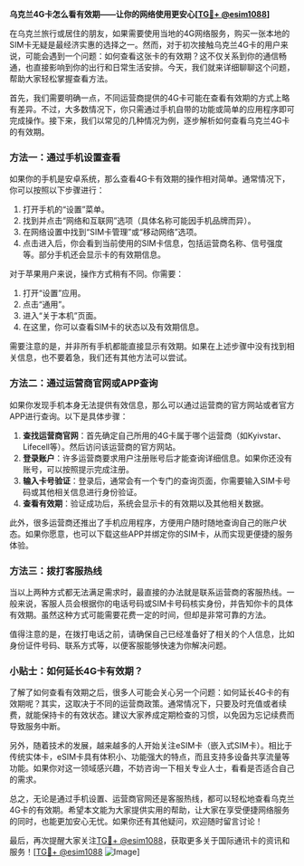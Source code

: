 **乌克兰4G卡怎么看有效期——让你的网络使用更安心[[TG💪+ @esim1088](https://t.me/s/esim1088)]**

在乌克兰旅行或居住的朋友，如果需要使用当地的4G网络服务，购买一张本地的SIM卡无疑是最经济实惠的选择之一。然而，对于初次接触乌克兰4G卡的用户来说，可能会遇到一个问题：如何查看这张卡的有效期？这不仅关系到你的通信畅通，也直接影响到你的出行和日常生活安排。今天，我们就来详细聊聊这个问题，帮助大家轻松掌握查看方法。

首先，我们需要明确一点，不同运营商提供的4G卡可能在查看有效期的方式上略有差异。不过，大多数情况下，你只需通过手机自带的功能或简单的应用程序即可完成操作。接下来，我们以常见的几种情况为例，逐步解析如何查看乌克兰4G卡的有效期。

### 方法一：通过手机设置查看

如果你的手机是安卓系统，那么查看4G卡有效期的操作相对简单。通常情况下，你可以按照以下步骤进行：

1. 打开手机的“设置”菜单。
2. 找到并点击“网络和互联网”选项（具体名称可能因手机品牌而异）。
3. 在网络设置中找到“SIM卡管理”或“移动网络”选项。
4. 点击进入后，你会看到当前使用的SIM卡信息，包括运营商名称、信号强度等。部分手机还会显示卡的有效期信息。

对于苹果用户来说，操作方式稍有不同。你需要：

1. 打开“设置”应用。
2. 点击“通用”。
3. 进入“关于本机”页面。
4. 在这里，你可以查看SIM卡的状态以及有效期信息。

需要注意的是，并非所有手机都能直接显示有效期。如果在上述步骤中没有找到相关信息，也不要着急，我们还有其他方法可以尝试。

### 方法二：通过运营商官网或APP查询

如果你发现手机本身无法提供有效信息，那么可以通过运营商的官方网站或者官方APP进行查询。以下是具体步骤：

1. **查找运营商官网**：首先确定自己所用的4G卡属于哪个运营商（如Kyivstar、Lifecell等）。然后访问该运营商的官方网站。
2. **登录账户**：许多运营商要求用户注册账号后才能查询详细信息。如果你还没有账号，可以按照提示完成注册。
3. **输入卡号验证**：登录后，通常会有一个专门的查询页面，你需要输入SIM卡号码或其他相关信息进行身份验证。
4. **查看有效期**：验证成功后，系统会显示卡的有效期以及其他相关数据。

此外，很多运营商还推出了手机应用程序，方便用户随时随地查询自己的账户状态。如果你愿意，也可以下载这些APP并绑定你的SIM卡，从而实现更便捷的服务体验。

### 方法三：拨打客服热线

当以上两种方式都无法满足需求时，最直接的办法就是联系运营商的客服热线。一般来说，客服人员会根据你的电话号码或SIM卡号码核实身份，并告知你卡的具体有效期。虽然这种方式可能需要花费一定的时间，但却是非常可靠的方法。

值得注意的是，在拨打电话之前，请确保自己已经准备好了相关的个人信息，比如身份证件号码、联系方式等，以便客服能够快速为你解决问题。

### 小贴士：如何延长4G卡有效期？

了解了如何查看有效期之后，很多人可能会关心另一个问题：如何延长4G卡的有效期呢？其实，这取决于不同的运营商政策。通常情况下，只要及时充值或者续费，就能保持卡的有效状态。建议大家养成定期检查的习惯，以免因为忘记续费而导致服务中断。

另外，随着技术的发展，越来越多的人开始关注eSIM卡（嵌入式SIM卡）。相比于传统实体卡，eSIM卡具有体积小、功能强大的特点，而且支持多设备共享流量等功能。如果你对这一领域感兴趣，不妨咨询一下相关专业人士，看看是否适合自己的需求。

总之，无论是通过手机设置、运营商官网还是客服热线，都可以轻松地查看乌克兰4G卡的有效期。希望本文能为大家提供实用的帮助，让大家在享受便捷网络服务的同时，也能更加安心无忧。如果你还有其他疑问，欢迎随时留言讨论！

最后，再次提醒大家关注[TG💪+ @esim1088](https://t.me/s/esim1088)，获取更多关于国际通讯卡的资讯和服务！[[TG💪+ @esim1088](https://t.me/s/esim1088) ![Image](https://i.postimg.cc/4NQfJmqS/Snipaste-2025-05-13-00-14-12.png)]